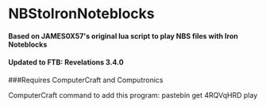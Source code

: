 # NBStoIronNoteblocks

#### Based on JAMES0X57's original lua script to play NBS files with Iron Noteblocks
#### Updated to FTB: Revelations 3.4.0
###Requires ComputerCraft and Computronics

ComputerCraft command to add this program: pastebin get 4RQVqHRD play
